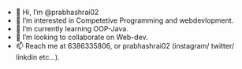 - 👋 Hi, I’m @prabhashrai02
- 👀 I’m interested in Competetive Programming and webdevlopment.
- 🌱 I’m currently learning OOP-Java.
- 💞️ I’m looking to collaborate on Web-dev.
- 📫 Reach me at 6386335806, or prabhashrai02 (instagram/ twitter/ linkdin etc...).
